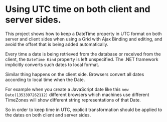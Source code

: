 # Using UTC time on both client and server sides.

This project shows how to keep a DateTime property in UTC format on both server and client sides when using a Grid with Ajax Binding and editing, and avoid the offset that is being added automatically.

Every time a date is being retrieved from the database or received from the client, the `DateTime Kind` property is left unspecified. The .NET framework implicitly converts such dates to local format.

Similar thing happens on the client side. Browsers convert all dates according to local time when the Date.

For example when you create a JavaScript date like this `new Date(1353397262112)` different browsers which machines use different TimeZones will show different string representations of that Date.

So in order to keep time in UTC, explicit transformation should be applied to the dates on both client and server sides.
